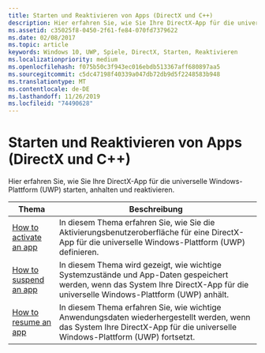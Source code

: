```yaml
---
title: Starten und Reaktivieren von Apps (DirectX und C++)
description: Hier erfahren Sie, wie Sie Ihre DirectX-App für die universelle Windows-Plattform (UWP) starten, anhalten und reaktivieren.
ms.assetid: c35025f8-0450-2f61-fe84-070fd7379622
ms.date: 02/08/2017
ms.topic: article
keywords: Windows 10, UWP, Spiele, DirectX, Starten, Reaktivieren
ms.localizationpriority: medium
ms.openlocfilehash: f075b50c3f943ec016ebdb513367aff680897aa5
ms.sourcegitcommit: c5dc47198f40339a047db72db9d5f2248583b948
ms.translationtype: MT
ms.contentlocale: de-DE
ms.lasthandoff: 11/26/2019
ms.locfileid: "74490628"
---
```

# <a name="launching-and-resuming-apps-directx-and-c"></a>Starten und Reaktivieren von Apps (DirectX und C++)

Hier erfahren Sie, wie Sie Ihre DirectX-App für die universelle Windows-Plattform (UWP) starten, anhalten und reaktivieren.

|Thema|Beschreibung|
|-|-|
|[How to activate an app](how-to-activate-an-app-directx-and-cpp.md)|In diesem Thema erfahren Sie, wie Sie die Aktivierungsbenutzeroberfläche für eine DirectX-App für die universelle Windows-Plattform (UWP) definieren.|
|[How to suspend an app](how-to-suspend-an-app-directx-and-cpp.md)|In diesem Thema wird gezeigt, wie wichtige Systemzustände und App-Daten gespeichert werden, wenn das System Ihre DirectX-App für die universelle Windows-Plattform (UWP) anhält.|
|[How to resume an app](how-to-resume-an-app-directx-and-cpp.md)|In diesem Thema erfahren Sie, wie wichtige Anwendungsdaten wiederhergestellt werden, wenn das System Ihre DirectX-App für die universelle Windows-Plattform (UWP) fortsetzt.|